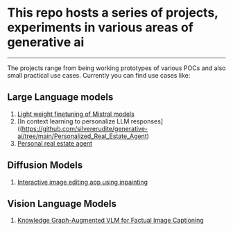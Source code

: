 # This repo hosts a series of projects, experiments in various areas of generative ai
___

The projects range from being working prototypes of various POCs and also small practical use cases.
Currently you can find use cases like:

## Large Language models
1. [Light weight finetuning of Mistral models](https://github.com/silvererudite/generative-ai/tree/main/Light-weight-finetuning-of-llms)
2. [In context learning to personalize LLM responses]((https://github.com/silvererudite/generative-ai/tree/main/Personalized_Real_Estate_Agent)
3. [Personal real estate agent](https://github.com/silvererudite/generative-ai/tree/main/Personalized_Real_Estate_Agent)

## Diffusion Models
1. [Interactive image editing app using inpainting](https://github.com/silvererudite/generative-ai/tree/main/Ai_photo_editing_with_inpainting)

## Vision Language Models
1. [Knowledge Graph-Augmented VLM for Factual Image Captioning](https://github.com/silvererudite/generative-ai/blob/main/vision_language_models/kg-augmented-vlm-for-factual-image-captioning.ipynb)

